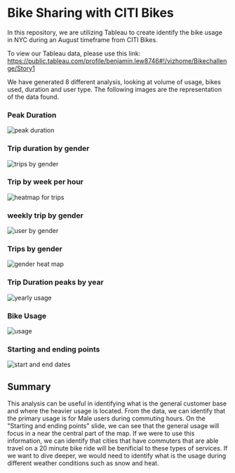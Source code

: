 # Bike Sharing with CITI Bikes
In this repository, we are utilizing Tableau to create identify the bike usage in NYC during an August timeframe from CITI Bikes. 

To view our Tableau data, please use this link: https://public.tableau.com/profile/benjamin.lew8746#!/vizhome/Bikechallenge/Story1

We have generated 8 different analysis, looking at volume of usage, bikes used, duration and user type.
The following images are the representation of the data found.

### Peak Duration
![peak duration](https://github.com/benlew3/bikesharing/blob/master/images/trip%20duration.PNG)

### Trip duration by gender
![trips by gender](https://github.com/benlew3/bikesharing/blob/master/images/trip%20duration%20by%20gender.PNG)

### Trip by week per hour
![heatmap for trips](https://github.com/benlew3/bikesharing/blob/master/images/week%20trps%20by%20hour.PNG)

### weekly trip by gender
![user by gender](https://github.com/benlew3/bikesharing/blob/master/images/gender%20trip%20heatmap.PNG)

### Trips by gender
![gender heat map](https://github.com/benlew3/bikesharing/blob/master/images/gender%20trip%20heatmap.PNG)

### Trip Duration peaks by year
![yearly usage](https://github.com/benlew3/bikesharing/blob/master/images/trips%20duration%20by%20year.PNG)

### Bike Usage
![usage](https://github.com/benlew3/bikesharing/blob/master/images/bike%20usage.PNG)

### Starting and ending points
![start and end dates](https://github.com/benlew3/bikesharing/blob/master/images/start%20end.PNG)

## Summary
This analysis can be useful in identifying what is the general customer base and where the heavier usage is located. From the data, we can identify that the primary usage is for Male users during commuting hours. On the "Starting and ending points" slide, we can see that the general usage will focus in a near the central part of the map. If we were to use this information, we can identify that cities that have commuters that are able travel on a 20 minute bike ride will be benificial to these types of services. If we want to dive deeper, we would need to identify what is the usage during different weather conditions such as snow and heat. 
